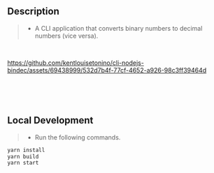 ## Description
> - A CLI application that converts binary numbers to decimal numbers (vice versa).

<br />

https://github.com/kentlouisetonino/cli-nodejs-bindec/assets/69438999/532d7b4f-77cf-4652-a926-98c3ff39464d



<br />
<br />
<br />



## Local Development
> - Run the following commands.
```bash
yarn install
yarn build
yarn start
```

